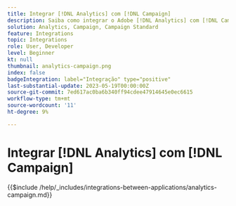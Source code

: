 ```yaml
---
title: Integrar [!DNL Analytics] com [!DNL Campaign]
description: Saiba como integrar o Adobe [!DNL Analytics] com [!DNL Campaign].
solution: Analytics, Campaign, Campaign Standard
feature: Integrations
topic: Integrations
role: User, Developer
level: Beginner
kt: null
thumbnail: analytics-campaign.png
index: false
badgeIntegration: label="Integração" type="positive"
last-substantial-update: 2023-05-19T00:00:00Z
source-git-commit: 7ed617ac0ba6b340ff94cdee47914645e0ec6615
workflow-type: tm+mt
source-wordcount: '11'
ht-degree: 9%

---
```



# Integrar [!DNL Analytics] com [!DNL Campaign]

{{$include /help/_includes/integrations-between-applications/analytics-campaign.md}}
